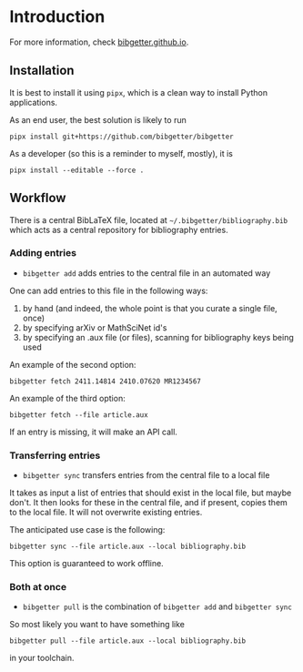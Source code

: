 # Introduction

For more information, check [bibgetter.github.io](https://bibgetter.github.io).

## Installation

It is best to install it using `pipx`, which is a clean way to install Python applications.

As an end user, the best solution is likely to run

`pipx install git+https://github.com/bibgetter/bibgetter`

As a developer (so this is a reminder to myself, mostly), it is

`pipx install --editable --force .`

## Workflow

There is a central BibLaTeX file, located at `~/.bibgetter/bibliography.bib` which acts as
a central repository for bibliography entries.

### Adding entries

* `bibgetter add` adds entries to the central file in an automated way

One can add entries to this file in the following ways:

1) by hand (and indeed, the whole point is that you curate a single file, once)
2) by specifying arXiv or MathSciNet id's
3) by specifying an .aux file (or files), scanning for bibliography keys being used

An example of the second option:

`bibgetter fetch 2411.14814 2410.07620 MR1234567`

An example of the third option:

`bibgetter fetch --file article.aux`

If an entry is missing, it will make an API call.

### Transferring entries

* `bibgetter sync` transfers entries from the central file to a local file

It takes as input a list of entries that should exist in the local file, but maybe don't.
It then looks for these in the central file, and if present, copies them to the local file.
It will not overwrite existing entries.

The anticipated use case is the following:

`bibgetter sync --file article.aux --local bibliography.bib`

This option is guaranteed to work offline.

### Both at once

* `bibgetter pull` is the combination of `bibgetter add` and `bibgetter sync`

So most likely you want to have something like

`bibgetter pull --file article.aux --local bibliography.bib`

in your toolchain.
